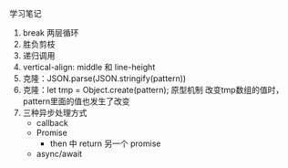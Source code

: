 学习笔记
1. break 两层循环
2. 胜负剪枝
3. 递归调用
4. vertical-align: middle 和 line-height
5. 克隆：JSON.parse(JSON.stringify(pattern))
6. 克隆：let tmp = Object.create(pattern); 原型机制
    改变tmp数组的值时，pattern里面的值也发生了改变
7. 三种异步处理方式
    - callback
    - Promise
        - then 中 return 另一个 promise
    - async/await
    
    
